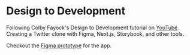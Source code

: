 # Design to Development

Following Colby Fayock's Design to Development tutorial on [YouTube](https://www.youtube.com/watch?v=QjZIeA952jE). Creating a Twitter clone with Figma, Next.js, Storybook, and other tools.

Checkout the [Figma prototype](https://www.figma.com/file/sCNVGpgvh1jjzBGZt0GNDa/Design-to-Development?node-id=0%3A1) for the app.
